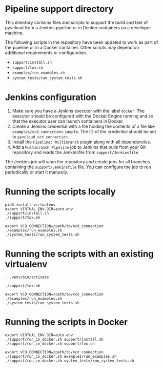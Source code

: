 # Pipeline support directory

This directory contains files and scripts to support the build and test of pyvcloud from a Jenkins pipeline or in Docker containers on a developer machine.

The following scripts in the repository have been updated to work as part of the pipeline or in a Docker container. Other scripts may depend on additional requirements or configuration.

* `support/install.sh`
* `support/tox.sh`
* `examples/run_examples.sh`
* `system_tests/run_system_tests.sh`

# Jenkins configuration

1. Make sure you have a Jenkins executor with the label `docker`. The executor should be configured with the Docker Engine running and so that the executor user can launch containers in Docker.
1. Create a Jenkins credential with a file holding the contents of a file like `examples/vcd_connection.sample`. The ID of the credential should be set to `pyvcloud_vcd_connection`.
1. Install the `Pipeline: Multibranch` plugin along with all dependencies.
1. Add a `Multibranch Pipeline` job to Jenkins that pulls from your Git repository and reads the Jenkinsfile from `support/Jenkinsfile`.

The Jenkins job will scan the repository and create jobs for all branches containing the `support/Jenkinsfile` file. You can configure the job to run periodically or start it manually.

# Running the scripts locally

```
pip3 install virtualenv
export VIRTUAL_ENV_DIR=auto.env
./support/install.sh
./support/tox.sh

export VCD_CONNECTION=/path/to/vcd_connection
./examples/run_examples.sh
./system_tests/run_system_tests.sh
```

# Running the scripts with an existing virtualenv

```
. .venv/bin/activate

./support/tox.sh

export VCD_CONNECTION=/path/to/vcd_connection
./examples/run_examples.sh
./system_tests/run_system_tests.sh
```

# Running the scripts in Docker

```
export VIRTUAL_ENV_DIR=auto.env
./support/run_in_docker.sh support/install.sh
./support/run_in_docker.sh support/tox.sh

export VCD_CONNECTION=/path/to/vcd_connection
./support/run_in_docker.sh examples/run_examples.sh
./support/run_in_docker.sh system_tests/run_system_tests.sh
```
